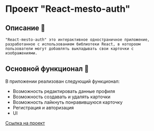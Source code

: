# Проект "React-mesto-auth"
## Описание :mag_right:
    "React-mesto-auth" это интерактивное одностраничное приложение, разработанное с использованием библиотеки React, в котороом пользователи могут добавлять выкладывать свои карточки с изображениями.
## Основной функционал :telescope:
В приложении реализован следующий функционал:
 *  Возможность редактировать данные профиля
 *  Возможность создавать и удалять карточки
 *  Возможность лайкнуть понравившуюся карточку
 *  Регистрация и авторизация
 *  UI

 [Ссылка на проект](https://ewys8.github.io/react-mesto-auth/)
